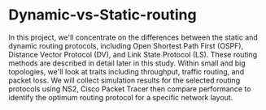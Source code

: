 # Dynamic-vs-Static-routing
In this project, we'll concentrate on the differences between the static and dynamic routing protocols, including Open Shortest Path First (OSPF), Distance Vector Protocol (DV), and Link State Protocol (LS). These routing methods are described in detail later in this study. Within small and big topologies, we'll look at traits including throughput, traffic routing, and packet loss. We will collect simulation results for the selected routing protocols using NS2, Cisco Packet Tracer then compare performance to identify the optimum routing protocol for a specific network layout.
